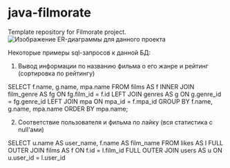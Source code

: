 # java-filmorate
Template repository for Filmorate project.
![Изображение ER-диаграммы для данного проекта](https://i.gyazo.com/e1c280f635dadee36b9e1544ca8a5718.png)

Некоторые примеры sql-запросов к данной БД:
1) Вывод информации по названию фильма о его жанре и рейтинг (сортировка по рейтингу)

SELECT f.name, g.name, mpa.name
FROM films AS f
INNER JOIN film_genre AS fg ON fg.film_id = f.id
LEFT JOIN genres AS g ON g.genre_id = fg.genre_id
LEFT JOIN mpa ON mpa_id = f.mpa_id
GROUP BY f.name, g.name, mpa.name
ORDER BY mpa.name;

2) Соответствие пользователя и фильма по лайку (вся статистика с null'ами)

SELECT u.name AS user_name,
       f.name AS film_name
FROM likes AS l
FULL OUTER JOIN films AS f ON f.id = l.film_id
FULL OUTER JOIN users AS u ON u.user_id = l.user_id
